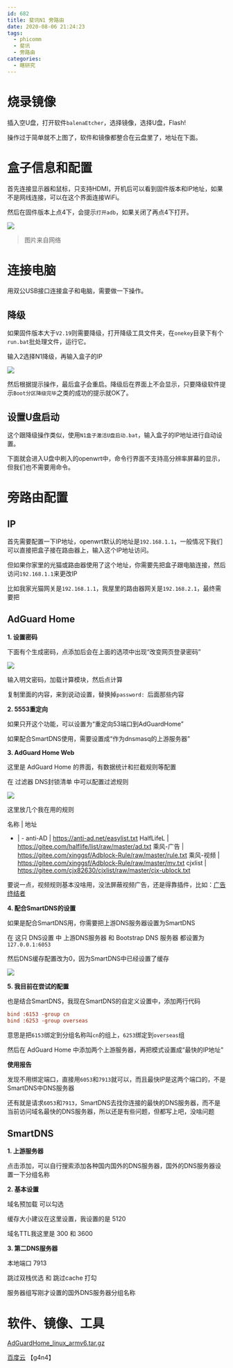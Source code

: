 ```yaml
---
id: 682
title: 斐讯N1 旁路由
date: 2020-08-06 21:24:23
tags:
  - phicomm
  - 斐讯
  - 旁路由
categories:
  - 瞎研究
---
```


# 烧录镜像

插入空U盘，打开软件`balenaEtcher`，选择镜像，选择U盘，Flash!

操作过于简单就不上图了，软件和镜像都整合在云盘里了，地址在下面。

# 盒子信息和配置

首先连接显示器和鼠标，只支持HDMI，开机后可以看到固件版本和IP地址，如果不是网线连接，可以在这个界面连接WiFi。

然后在固件版本上点4下，会提示`打开adb`，如果关闭了再点4下打开。

![](//imba97.cn/uploads/2020/08/n1-1.png)
> 图片来自网络

# 连接电脑

用双公USB接口连接盒子和电脑，需要做一下操作。

## 降级

如果固件版本大于`V2.19`则需要降级，打开降级工具文件夹，在`onekey`目录下有个`run.bat`批处理文件，运行它。

输入2选择N1降级，再输入盒子的IP

![](//imba97.cn/uploads/2020/08/n1-2.png)

然后根据提示操作，最后盒子会重启。降级后在界面上不会显示，只要降级软件提示`Boot分区降级完毕`之类的成功的提示就OK了。

## 设置U盘启动

这个跟降级操作类似，使用`N1盒子激活U盘启动.bat`，输入盒子的IP地址进行自动设置。

下面就会进入U盘中刷入的openwrt中，命令行界面不支持高分辨率屏幕的显示，但我们也不需要用命令。

# 旁路由配置

## IP

首先需要配置一下IP地址，openwrt默认的地址是`192.168.1.1`，一般情况下我们可以直接把盒子接在路由器上，输入这个IP地址访问。

但如果你家里的光猫或路由器使用了这个地址，你需要先把盒子跟电脑连接，然后访问`192.168.1.1`来更改IP

比如我家光猫网关是`192.168.1.1`，我屋里的路由器网关是`192.168.2.1`，最终需要把

## AdGuard Home

**1. 设置密码**

下面有个生成密码，点添加后会在上面的选项中出现“改变网页登录密码”

![](//imba97.cn/uploads/2020/08/n1-3.png)

输入明文密码，加载计算模块，然后点计算

复制里面的内容，来到说动设置，替换掉`password: `后面那些内容

**2. 5553重定向**

如果只开这个功能，可以设置为“重定向53端口到AdGuardHome”

如果配合SmartDNS使用，需要设置成“作为dnsmasq的上游服务器”

**3. AdGuard Home Web**

这里是 AdGuard Home 的界面，有数据统计和拦截规则等配置

在 过滤器 DNS封锁清单 中可以配置过滤规则

![](//imba97.cn/uploads/2020/08/n1-4.png)

这里放几个我在用的规则

名称 | 地址
- | -
anti-AD | https://anti-ad.net/easylist.txt
HalfLifeL | https://gitee.com/halflife/list/raw/master/ad.txt
乘风-广告 | https://gitee.com/xinggsf/Adblock-Rule/raw/master/rule.txt
乘风-视频 | https://gitee.com/xinggsf/Adblock-Rule/raw/master/mv.txt
cjxlist | https://gitee.com/cjx82630/cjxlist/raw/master/cjx-ublock.txt

要说一点，视频规则基本没啥用，没法屏蔽视频广告，还是得靠插件，比如：[广告终结者](https://www.adtchrome.com/)

**4. 配合SmartDNS的设置**

如果是配合SmartDNS用，你需要把上游DNS服务器设置为SmartDNS

在 这只 DNS设置 中 上游DNS服务器 和 Bootstrap DNS 服务器 都设置为 `127.0.0.1:6053`

然后DNS缓存配置改为0，因为SmartDNS中已经设置了缓存

![](//imba97.cn/uploads/2020/08/n1-5.png)

**5. 我目前在尝试的配置**

也是结合SmartDNS，我现在SmartDNS的自定义设置中，添加两行代码

```ini
bind :6153 -group cn
bind :6253 -group overseas
```

意思是把`6153`绑定到分组名称叫`cn`的组上，`6253`绑定到`overseas`组

然后在 AdGuard Home 中添加两个上游服务器，再把模式设置成“最快的IP地址”

**使用报告**

发现不用绑定端口，直接用`6053`和`7913`就可以，而且最快IP是这两个端口的，不是SmartDNS中DNS服务器

还有就是请求`6053`和`7913`，SmartDNS去找你连接的最快的DNS服务器，而不是当前访问域名最快的DNS服务器，所以还是有些问题，但都写上吧，没啥问题

## SmartDNS

**1. 上游服务器**

点击添加，可以自行搜索添加各种国内国外的DNS服务器，国外的DNS服务器设置一下分组名称

**2. 基本设置**

域名预加载 可以勾选

缓存大小建议在这里设置，我设置的是 5120

域名TTL我这里是 300 和 3600

**3. 第二DNS服务器**

本地端口 7913

跳过双栈优选 和 跳过cache 打勾

服务器组写刚才设置的国外DNS服务器分组名称

# 软件、镜像、工具

[AdGuardHome_linux_armv6.tar.gz](http://static.imba97.cn/uploads/AdGuardHome_linux_armv6.tar.gz)

[百度云](https://pan.baidu.com/s/1QH08qyRv7P-6QcWEikKOuA) 【g4n4】

